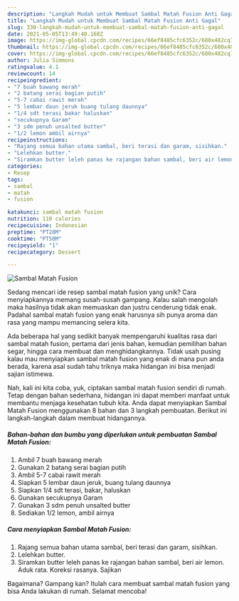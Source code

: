 ```yaml
---
description: "Langkah Mudah untuk Membuat Sambal Matah Fusion Anti Gagal"
title: "Langkah Mudah untuk Membuat Sambal Matah Fusion Anti Gagal"
slug: 330-langkah-mudah-untuk-membuat-sambal-matah-fusion-anti-gagal
date: 2021-05-05T13:49:40.168Z
image: https://img-global.cpcdn.com/recipes/66ef8485cfc6352c/680x482cq70/sambal-matah-fusion-foto-resep-utama.jpg
thumbnail: https://img-global.cpcdn.com/recipes/66ef8485cfc6352c/680x482cq70/sambal-matah-fusion-foto-resep-utama.jpg
cover: https://img-global.cpcdn.com/recipes/66ef8485cfc6352c/680x482cq70/sambal-matah-fusion-foto-resep-utama.jpg
author: Julia Simmons
ratingvalue: 4.1
reviewcount: 14
recipeingredient:
- "7 buah bawang merah"
- "2 batang serai bagian putih"
- "5-7 cabai rawit merah"
- "5 lembar daun jeruk buang tulang daunnya"
- "1/4 sdt terasi bakar haluskan"
- "secukupnya Garam"
- "3 sdm penuh unsalted butter"
- "1/2 lemon ambil airnya"
recipeinstructions:
- "Rajang semua bahan utama sambal, beri terasi dan garam, sisihkan."
- "Lelehkan butter."
- "Siramkan butter leleh panas ke rajangan bahan sambal, beri air lemon. Aduk rata. Koreksi rasanya. Sajikan"
categories:
- Resep
tags:
- sambal
- matah
- fusion

katakunci: sambal matah fusion 
nutrition: 110 calories
recipecuisine: Indonesian
preptime: "PT28M"
cooktime: "PT50M"
recipeyield: "1"
recipecategory: Dessert

---
```



![Sambal Matah Fusion](https://img-global.cpcdn.com/recipes/66ef8485cfc6352c/680x482cq70/sambal-matah-fusion-foto-resep-utama.jpg)

Sedang mencari ide resep sambal matah fusion yang unik? Cara menyiapkannya memang susah-susah gampang. Kalau salah mengolah maka hasilnya tidak akan memuaskan dan justru cenderung tidak enak. Padahal sambal matah fusion yang enak harusnya sih punya aroma dan rasa yang mampu memancing selera kita.

Ada beberapa hal yang sedikit banyak mempengaruhi kualitas rasa dari sambal matah fusion, pertama dari jenis bahan, kemudian pemilihan bahan segar, hingga cara membuat dan menghidangkannya. Tidak usah pusing kalau mau menyiapkan sambal matah fusion yang enak di mana pun anda berada, karena asal sudah tahu triknya maka hidangan ini bisa menjadi sajian istimewa.




Nah, kali ini kita coba, yuk, ciptakan sambal matah fusion sendiri di rumah. Tetap dengan bahan sederhana, hidangan ini dapat memberi manfaat untuk membantu menjaga kesehatan tubuh kita. Anda dapat menyiapkan Sambal Matah Fusion menggunakan 8 bahan dan 3 langkah pembuatan. Berikut ini langkah-langkah dalam membuat hidangannya.

<!--inarticleads1-->

##### Bahan-bahan dan bumbu yang diperlukan untuk pembuatan Sambal Matah Fusion:

1. Ambil 7 buah bawang merah
1. Gunakan 2 batang serai bagian putih
1. Ambil 5-7 cabai rawit merah
1. Siapkan 5 lembar daun jeruk, buang tulang daunnya
1. Siapkan 1/4 sdt terasi, bakar, haluskan
1. Gunakan secukupnya Garam
1. Gunakan 3 sdm penuh unsalted butter
1. Sediakan 1/2 lemon, ambil airnya




<!--inarticleads2-->

##### Cara menyiapkan Sambal Matah Fusion:

1. Rajang semua bahan utama sambal, beri terasi dan garam, sisihkan.
1. Lelehkan butter.
1. Siramkan butter leleh panas ke rajangan bahan sambal, beri air lemon. Aduk rata. Koreksi rasanya. Sajikan




Bagaimana? Gampang kan? Itulah cara membuat sambal matah fusion yang bisa Anda lakukan di rumah. Selamat mencoba!
